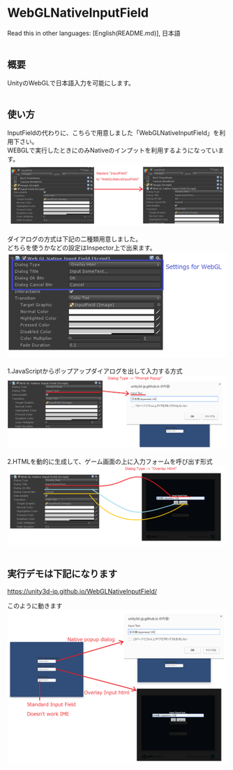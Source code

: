 # WebGLNativeInputField
Read this in other languages: [English(README.md)], 日本語<br />
<br />
## 概要

UnityのWebGLで日本語入力を可能にします。<br />
<br />
## 使い方<br />
InputFieldの代わりに、こちらで用意しました「WebGLNativeInputField」を利用下さい。<br />
WEBGLで実行したときにのみNativeのインプットを利用するようになっています。<br />
![alt text](doc/HowToUse1.png) <br />
<br />
ダイアログの方式は下記の二種類用意しました。<br />
どちらを使うかなどの設定はInspector上で出来ます。<br />
![alt text](doc/HowToUse2.png)<br />
<br />
1.JavaScriptからポップアップダイアログを出して入力する方式<br />
![alt text](doc/HowToUse3.png)<br />
<br />
2.HTMLを動的に生成して、ゲーム画面の上に入力フォームを呼び出す形式<br />
![alt text](doc/HowToUse4.png)<br />
<br />

## 実行デモは下記になります<br />
https://unity3d-jp.github.io/WebGLNativeInputField/ <br />

このように動きます
![alt text](doc/DemoExplanation.png)
